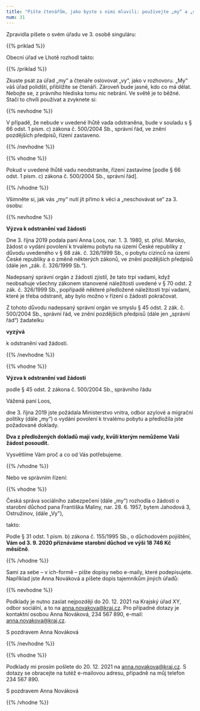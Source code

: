 ```yaml
---
title: "Pište čtenářům, jako byste s nimi mluvili: používejte „my“ a „vy“"
num: 31
---
```

Zpravidla píšete o svém úřadu ve 3. osobě singuláru:

{{% priklad %}}

Obecní úřad ve Lhotě rozhodl takto:

{{% /priklad %}}

Zkuste psát za úřad „my“ a čtenáře oslovovat „vy“, jako v rozhovoru. „My“ váš úřad polidští, přiblížíte se čtenáři. Zároveň bude jasné, kdo co má dělat. Nebojte se, z právního hlediska tomu nic nebrání. Ve světě je to běžné. Stačí to chvíli používat a zvyknete si:

{{% nevhodne %}}

V případě, že nebude v uvedené lhůtě vada odstraněna, bude v souladu s § 66 odst. 1 písm. c) zákona č. 500/2004 Sb., správní řád, ve znění pozdějších předpisů, řízení zastaveno.

{{% /nevhodne %}}

{{% vhodne %}}

Pokud v uvedené lhůtě vadu neodstraníte, řízení zastavíme \[podle § 66 odst. 1 písm. c) zákona č. 500/2004 Sb., správní řád].

{{% /vhodne %}}

Všimněte si, jak vás „my“ nutí jít přímo k věci a „neschovávat se“ za 3. osobu:

{{% nevhodne %}}

**Výzva k odstranění vad žádosti**

Dne 3. října 2019 podala paní Anna Loos, nar. 1. 3. 1980, st. přísl. Maroko, žádost o vydání povolení k trvalému pobytu na území České republiky z důvodu uvedeného v § 68 zák. č. 326/1999 Sb., o pobytu cizinců na území České republiky a o změně některých zákonů, ve znění pozdějších předpisů (dále jen „zák. č. 326/1999 Sb.“).

Nadepsaný správní orgán z žádosti zjistil, že tato trpí vadami, když neobsahuje všechny zákonem stanovené náležitosti uvedené v § 70 odst. 2 zák. č. 326/1999 Sb., popřípadě některé předložené náležitosti trpí vadami, které je třeba odstranit, aby bylo možno v řízení o žádosti pokračovat.

Z tohoto důvodu nadepsaný správní orgán ve smyslu § 45 odst. 2 zák. č. 500/2004 Sb., správní řád, ve znění pozdějších předpisů (dále jen „správní řád“) žadatelku

**vyzývá**

k odstranění vad žádosti.

{{% /nevhodne %}}

{{% vhodne %}}

**Výzva k odstranění vad žádosti**

podle § 45 odst. 2 zákona č. 500/2004 Sb., správního řádu

Vážená paní Loos,

dne 3. října 2019 jste požádala Ministerstvo vnitra, odbor azylové a migrační politiky (dále „my“) o vydání povolení k trvalému pobytu a předložila jste požadované doklady.

**Dva z předložených dokladů mají vady, kvůli kterým nemůžeme Vaši žádost posoudit.**

Vysvětlíme Vám proč a co od Vás potřebujeme.

{{% /vhodne %}}

Nebo ve správním řízení:

{{% vhodne %}}

Česká správa sociálního zabezpečení (dále „my“) rozhodla o žádosti o starobní důchod pana Františka Maliny, nar. 28. 6. 1957, bytem Jahodová 3, Ostružinov, (dále „Vy"),

takto:

Podle § 31 odst. 1 písm. b) zákona č. 155/1995 Sb., o důchodovém pojištění, **Vám od 3. 9. 2020 přiznáváme starobní důchod ve výši 18 746 Kč měsíčně**.

{{% /vhodne %}}

Sami za sebe – v ich-formě – pište dopisy nebo e-maily, které podepisujete. Například jste Anna Nováková a píšete dopis tajemníkům jiných úřadů:

{{% nevhodne %}}

Podklady je nutno zaslat nejpozději do 20. 12. 2021 na Krajský úřad XY, odbor sociální, a to na anna.novakova@kraj.cz. Pro případné dotazy je kontaktní osobou Anna Nováková, 234 567 890, e-mail: anna.novakova@kraj.cz.

S pozdravem Anna Nováková

{{% /nevhodne %}}

{{% vhodne %}}

Podklady mi prosím pošlete do 20. 12. 2021 na anna.novakova@kraj.cz. S dotazy se obracejte na tutéž e-mailovou adresu, případně na můj telefon 234 567 890.

S pozdravem Anna Nováková

{{% /vhodne %}}